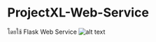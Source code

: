 # ProjectXL-Web-Service
โดยใช้ Flask Web Service
![alt text](https://www.tilcode.com/wp-content/uploads/2014/09/Screen-Shot-2014-09-10-at-10.16.02-AM.png)
